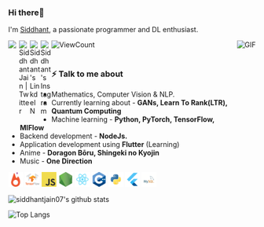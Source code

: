 
### Hi there👋
I'm [Siddhant](http://github.com/siddhantjain07), a passionate programmer and DL enthusiast.

<img height=200 align="right" alt="GIF" src="https://media.giphy.com/media/LmNwrBhejkK9EFP504/giphy.gif"/>

<a href="mailto:siddhantjain2000@gmail.com" target="_blank">
  <img align="left" width="22px" src="https://cdn.jsdelivr.net/npm/simple-icons@v3/icons/gmail.svg" />
</a>

</a>
<a href="https://twitter.com/im_siddhannt" target="_blank">
  <img align="left" alt="Siddhant Jain | Twitter" width="22px" src="https://cdn.jsdelivr.net/npm/simple-icons@v3/icons/twitter.svg" />
</a>
<a href="https://www.linkedin.com/in/siddhant-jain-ba3148177/" target="_blank">
  <img align="left" alt="Siddhant's LinkdeIN" width="22px" src="https://cdn.jsdelivr.net/npm/simple-icons@v3/icons/linkedin.svg" />
</a>
<a href="https://www.instagram.com/siddhannt_jain/" target="_blank">
  <img align="left" alt="Siddhant's Instagram" width="22px" src="https://cdn.jsdelivr.net/npm/simple-icons@v3/icons/instagram.svg" />
</a>

![ViewCount](https://views.whatilearened.today/views/github/siddhantjain07/siddhantjain07.svg)
<br>
<br>

### ⚡ Talk to me about
- Mathematics, Computer Vision & NLP.
- Currently learning about - **GANs, Learn To Rank(LTR), Quantum Computing**
- Machine learning - **Python, PyTorch, TensorFlow, MlFlow**
- Backend development - **NodeJs.**
- Application development using **Flutter** (Learning)
- Anime - **Doragon Bōru, Shingeki no Kyojin**
- Music - **One Direction**


<code><img height="30" src="pytorch-logo-flame.png"></code>
<code><img height="30" src="https://raw.githubusercontent.com/github/explore/80688e429a7d4ef2fca1e82350fe8e3517d3494d/topics/tensorflow/tensorflow.png"></code>
<code><img height="30" src="https://raw.githubusercontent.com/github/explore/80688e429a7d4ef2fca1e82350fe8e3517d3494d/topics/javascript/javascript.png"></code>
<code><img height="30" src="https://raw.githubusercontent.com/github/explore/80688e429a7d4ef2fca1e82350fe8e3517d3494d/topics/nodejs/nodejs.png"></code>
<code><img height="30" src="https://raw.githubusercontent.com/github/explore/80688e429a7d4ef2fca1e82350fe8e3517d3494d/topics/react/react.png"></code>
<code><img height="30" src="https://raw.githubusercontent.com/github/explore/80688e429a7d4ef2fca1e82350fe8e3517d3494d/topics/cpp/cpp.png"></code>
<code><img height="30" src="https://raw.githubusercontent.com/github/explore/80688e429a7d4ef2fca1e82350fe8e3517d3494d/topics/python/python.png"></code>
<code><img height="30" src="https://raw.githubusercontent.com/github/explore/80688e429a7d4ef2fca1e82350fe8e3517d3494d/topics/flutter/flutter.png"></code>
<code><img height="30" src="https://raw.githubusercontent.com/github/explore/80688e429a7d4ef2fca1e82350fe8e3517d3494d/topics/mysql/mysql.png"></code>


![siddhantjain07's github stats](https://github-readme-stats.vercel.app/api?username=siddhantjain07&hide_border=true&show_icons=true)

![Top Langs](https://github-readme-stats.vercel.app/api/top-langs/?username=siddhantjain07&layout=compact)
